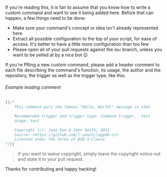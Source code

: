 If you're reading this, it is fair to assume that you know how to write a custom command and want to see it being added here. Before that can happen, a few things need to be done:

* Make sure your command's concept or idea isn't already represented here
* Extract all possible configuration to the top of your script, for ease of access. It's better to have a little more configuration than too few
* Please open all of your pull requests against the `dev` branch, unless you want to be yelled at by a nice bot 😉

If you're PRing a new custom command, please add a header comment to each file describing the command's function, its usage, the author and the repository, the trigger as well as the trigger type, like this:

######  Example leading comment
```go
{{/*
    This command puts the famous "Hello, World!" message in chat.

    Recommended trigger and trigger type: Command trigger, `test`
    Usage: test

    Copyright (c): Jane Doe & John Smith; 2021
    Source: <https://github.com/l-zeuch/lagpdb-cc>
    Licensed under the terms of BSD-3-Clause
*/}}
```
> If you want to waive copyright, simply leave the copyright notice out and state it in your pull request.

Thanks for contributing and happy hacking!